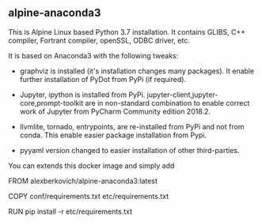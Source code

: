 ## alpine-anaconda3


This is Alpine Linux based Python 3.7 installation.
It contains GLIBS, C++ compiler, Fortrant compiler, openSSL, ODBC driver, etc.

It is based on Anaconda3 with the following tweaks:

* graphviz is installed (it's installation changes many packages). It enable further installation of PyDot from PyPi 
(if required). 

* Jupyter, ipython is installed from PyPi. jupyter-client,jupyter-core,prompt-toolkit are in non-standard combination 
to enable correct work of Jupyter from PyCharm Community edition 2018.2. 

* llvmlite, tornado, entrypoints,  are re-installed from PyPi and not from conda. This enable easier package 
installation from Pypi.

* pyyaml version changed to easier installation of other third-parties.




You can extends this docker image and simply add

FROM alexberkovich/alpine-anaconda3:latest

COPY conf/requirements.txt etc/requirements.txt

RUN pip install -r  etc/requirements.txt


